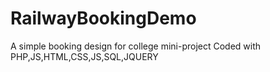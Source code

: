 # RailwayBookingDemo
A simple booking design for college mini-project
Coded with PHP,JS,HTML,CSS,JS,SQL,JQUERY
